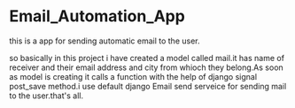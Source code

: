 # Email_Automation_App
this is a app for sending automatic email to the user.

so basically in this project i have created a model called mail.it has name of receiver and their email address and city from whioch they belong.As soon as model is creating 
it calls a function with the help of django signal post_save method.i use default django Email send serveice for sending mail to the user.that's all.


